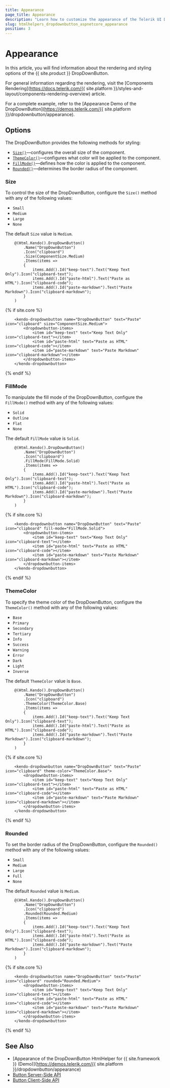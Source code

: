 ```yaml
---
title: Appearance
page_title: Appearance
description: "Learn how to customize the appearance of the Telerik UI DropDownButton HtmlHelper for {{ site.framework }}."
slug: htmlhelpers_dropdownbutton_aspnetcore_appearance
position: 3
---
```


# Appearance

In this article, you will find information about the rendering and styling options of the {{ site.product }} DropDownButton.

For general information regarding the rendering, visit the [Components Rendering](https://docs.telerik.com/{{ site.platform }}/styles-and-layout/components-rendering-overview) article.

For a complete example, refer to the [Appearance Demo of the DropDownButton](https://demos.telerik.com/{{ site.platform }}/dropdownbutton/appearance).

## Options

The DropDownButton provides the following methods for styling:

- [`Size()`](#size)—configures the overall size of the component.
- [`ThemeColor()`](#themecolor)—configures what color will be applied to the component.
- [`FillMode()`](#fillmode)—defines how the color is applied to the component.
- [`Rounded()`](#rounded)—determines the border radius of the component.

### Size

To control the size of the DropDownButton, configure the `Size()` method with any of the following values:

- `Small`
- `Medium`
- `Large`
- `None`

The default `Size` value is `Medium`.

```HtmlHelper
    @(Html.Kendo().DropDownButton()
        .Name("DropDownButton")
        .Icon("clipboard")
        .Size(ComponentSize.Medium)
        .Items(items =>
        {
            items.Add().Id("keep-text").Text("Keep Text Only").Icon("clipboard-text");
            items.Add().Id("paste-html").Text("Paste as HTML").Icon("clipboard-code");
            items.Add().Id("paste-markdown").Text("Paste Markdown").Icon("clipboard-markdown");
        }
    )
```
{% if site.core %}
```TagHelper
    <kendo-dropdownbutton name="DropDownButton" text="Paste" icon="clipboard" size="ComponentSize.Medium">
        <dropdownbutton-items>
            <item id="keep-text" text="Keep Text Only" icon="clipboard-text"></item>
            <item id="paste-html" text="Paste as HTML" icon="clipboard-code"></item>
            <item id="paste-markdown" text="Paste Markdown" icon="clipboard-markdown"></item>
        </dropdownbutton-items>
    </kendo-dropdownbutton>
```
{% endif %}

### FillMode

To manipulate the fill mode of the DropDownButton, configure the `FillMode()` method with any of the following values:

- `Solid`
- `Outline`
- `Flat`
- `None`

The default `FillMode` value is `Solid`.

```HtmlHelper
    @(Html.Kendo().DropDownButton()
        .Name("DropDownButton")
        .Icon("clipboard")
        .FillMode(FillMode.Solid)
        .Items(items =>
        {
            items.Add().Id("keep-text").Text("Keep Text Only").Icon("clipboard-text");
            items.Add().Id("paste-html").Text("Paste as HTML").Icon("clipboard-code");
            items.Add().Id("paste-markdown").Text("Paste Markdown").Icon("clipboard-markdown");
        }
    )
```
{% if site.core %}
```TagHelper
    <kendo-dropdownbutton name="DropDownButton" text="Paste" icon="clipboard" fill-mode="FillMode.Solid">
        <dropdownbutton-items>
            <item id="keep-text" text="Keep Text Only" icon="clipboard-text"></item>
            <item id="paste-html" text="Paste as HTML" icon="clipboard-code"></item>
            <item id="paste-markdown" text="Paste Markdown" icon="clipboard-markdown"></item>
        </dropdownbutton-items>
    </kendo-dropdownbutton>
```
{% endif %}

### ThemeColor

To specify the theme color of the DropDownButton, configure the `ThemeColor()` method with any of the following values:

- `Base`
- `Primary`
- `Secondary`
- `Tertiary`
- `Info`
- `Success`
- `Warning`
- `Error`
- `Dark`
- `Light`
- `Inverse`

The default `ThemeColor` value is `Base`.

```HtmlHelper
    @(Html.Kendo().DropDownButton()
        .Name("DropDownButton")
        .Icon("clipboard")
        .ThemeColor(ThemeColor.Base)
        .Items(items =>
        {
            items.Add().Id("keep-text").Text("Keep Text Only").Icon("clipboard-text");
            items.Add().Id("paste-html").Text("Paste as HTML").Icon("clipboard-code");
            items.Add().Id("paste-markdown").Text("Paste Markdown").Icon("clipboard-markdown");
        }
    )
```
{% if site.core %}
```TagHelper
    <kendo-dropdownbutton name="DropDownButton" text="Paste" icon="clipboard" theme-color="ThemeColor.Base">
        <dropdownbutton-items>
            <item id="keep-text" text="Keep Text Only" icon="clipboard-text"></item>
            <item id="paste-html" text="Paste as HTML" icon="clipboard-code"></item>
            <item id="paste-markdown" text="Paste Markdown" icon="clipboard-markdown"></item>
        </dropdownbutton-items>
    </kendo-dropdownbutton>
```
{% endif %}

### Rounded

To set the border radius of the DropDownButton, configure the `Rounded()` method with any of the following values:

- `Small`
- `Medium`
- `Large`
- `Full`
- `None`

The default `Rounded` value is `Medium`.

```HtmlHelper
    @(Html.Kendo().DropDownButton()
        .Name("DropDownButton")
        .Icon("clipboard")
        .Rounded(Rounded.Medium)
        .Items(items =>
        {
            items.Add().Id("keep-text").Text("Keep Text Only").Icon("clipboard-text");
            items.Add().Id("paste-html").Text("Paste as HTML").Icon("clipboard-code");
            items.Add().Id("paste-markdown").Text("Paste Markdown").Icon("clipboard-markdown");
        }
    )
```
{% if site.core %}
```TagHelper
    <kendo-dropdownbutton name="DropDownButton" text="Paste" icon="clipboard" rounded="Rounded.Medium">
        <dropdownbutton-items>
            <item id="keep-text" text="Keep Text Only" icon="clipboard-text"></item>
            <item id="paste-html" text="Paste as HTML" icon="clipboard-code"></item>
            <item id="paste-markdown" text="Paste Markdown" icon="clipboard-markdown"></item>
        </dropdownbutton-items>
    </kendo-dropdownbutton>
```
{% endif %}

## See Also

* [Appearance of the DropDownButton HtmlHelper for {{ site.framework }} (Demo)](https://demos.telerik.com/{{ site.platform }}/dropdownbutton/appearance)
* [Button Server-Side API](/api/button)
* [Button Client-Side API](https://docs.telerik.com/kendo-ui/api/javascript/ui/dropdownbutton)